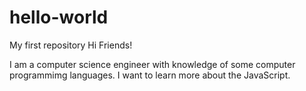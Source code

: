 # hello-world
My first repository
Hi Friends!

I am a computer science engineer with knowledge of some computer programmimg languages.
I want to learn more about the JavaScript.
